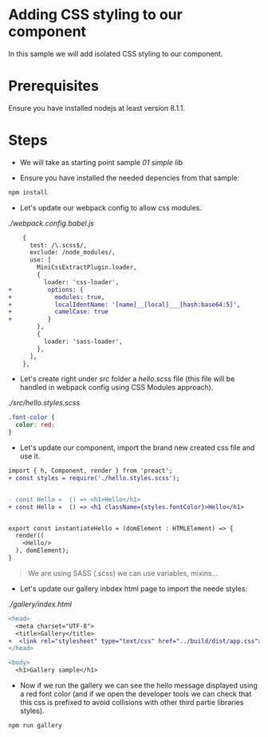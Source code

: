 # Adding CSS styling to our component

In this sample we will add isolated CSS styling to our component.

# Prerequisites

Ensure you have installed nodejs at least version 8.1.1.


# Steps

- We will take as starting point sample _01 simple lib_

- Ensure you have installed the needed depencies from that sample:

```bash
npm install
```

- Let's update our webpack config to allow css modules.

_./webpack.config.babel.js_

```diff
    {
      test: /\.scss$/,
      exclude: /node_modules/,
      use: [
        MiniCssExtractPlugin.loader,
        {
          loader: 'css-loader',
+          options: {
+            modules: true,
+            localIdentName: '[name]__[local]___[hash:base64:5]',
+            camelCase: true
+          }
        },
        {
          loader: 'sass-loader',
        },
      ],
    }, 
```

- Let's create right under _src_ folder a _hello.scss_ file (this file will be handled
in webpack config using CSS Modules approach).

_./src/hello.styles.scss_

```css
.font-color {
  color: red;
}
```
- Let's update our component, import the brand new created css file and use it.

```diff
import { h, Component, render } from 'preact';
+ const styles = require('./hello.styles.scss');


- const Hello =  () => <h1>Hello</h1>
+ const Hello =  () => <h1 className={styles.fontColor}>Hello</h1>


export const instantiateHello = (domElement : HTMLElement) => {
  render((
    <Hello/>
  ), domElement);
}
```

> We are using SASS (.scss) we can use variables, mixins...

- Let's update our gallery inbdex html page to import the neede styles:

_./gallery/index.html_

```diff
<head>
  <meta charset="UTF-8">
  <title>Gallery</title>
+  <link rel="stylesheet" type="text/css" href="../build/dist/app.css">
</head>

<body>
  <h1>Gallery sample</h1>
```

- Now if we run the gallery we can see the hello message displayed
using a red font color (and if we open the developer tools we can
check that this css is prefixed to avoid collisions with other third
partie libraries styles).

```bash
npm run gallery
```

